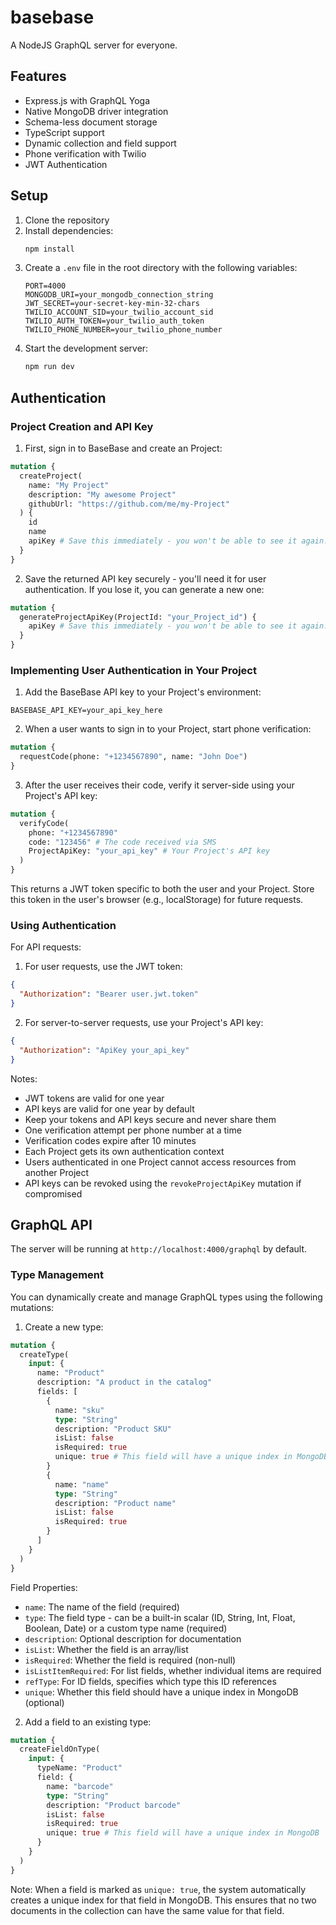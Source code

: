 # basebase

A NodeJS GraphQL server for everyone.

## Features

- Express.js with GraphQL Yoga
- Native MongoDB driver integration
- Schema-less document storage
- TypeScript support
- Dynamic collection and field support
- Phone verification with Twilio
- JWT Authentication

## Setup

1. Clone the repository
2. Install dependencies:
   ```bash
   npm install
   ```
3. Create a `.env` file in the root directory with the following variables:
   ```
   PORT=4000
   MONGODB_URI=your_mongodb_connection_string
   JWT_SECRET=your-secret-key-min-32-chars
   TWILIO_ACCOUNT_SID=your_twilio_account_sid
   TWILIO_AUTH_TOKEN=your_twilio_auth_token
   TWILIO_PHONE_NUMBER=your_twilio_phone_number
   ```
4. Start the development server:
   ```bash
   npm run dev
   ```

## Authentication

### Project Creation and API Key

1. First, sign in to BaseBase and create an Project:

```graphql
mutation {
  createProject(
    name: "My Project"
    description: "My awesome Project"
    githubUrl: "https://github.com/me/my-Project"
  ) {
    id
    name
    apiKey # Save this immediately - you won't be able to see it again!
  }
}
```

2. Save the returned API key securely - you'll need it for user authentication. If you lose it, you can generate a new one:

```graphql
mutation {
  generateProjectApiKey(ProjectId: "your_Project_id") {
    apiKey # Save this immediately - you won't be able to see it again!
  }
}
```

### Implementing User Authentication in Your Project

1. Add the BaseBase API key to your Project's environment:

```env
BASEBASE_API_KEY=your_api_key_here
```

2. When a user wants to sign in to your Project, start phone verification:

```graphql
mutation {
  requestCode(phone: "+1234567890", name: "John Doe")
}
```

3. After the user receives their code, verify it server-side using your Project's API key:

```graphql
mutation {
  verifyCode(
    phone: "+1234567890"
    code: "123456" # The code received via SMS
    ProjectApiKey: "your_api_key" # Your Project's API key
  )
}
```

This returns a JWT token specific to both the user and your Project. Store this token in the user's browser (e.g., localStorage) for future requests.

### Using Authentication

For API requests:

1. For user requests, use the JWT token:

```json
{
  "Authorization": "Bearer user.jwt.token"
}
```

2. For server-to-server requests, use your Project's API key:

```json
{
  "Authorization": "ApiKey your_api_key"
}
```

Notes:

- JWT tokens are valid for one year
- API keys are valid for one year by default
- Keep your tokens and API keys secure and never share them
- One verification attempt per phone number at a time
- Verification codes expire after 10 minutes
- Each Project gets its own authentication context
- Users authenticated in one Project cannot access resources from another Project
- API keys can be revoked using the `revokeProjectApiKey` mutation if compromised

## GraphQL API

The server will be running at `http://localhost:4000/graphql` by default.

### Type Management

You can dynamically create and manage GraphQL types using the following mutations:

1. Create a new type:

```graphql
mutation {
  createType(
    input: {
      name: "Product"
      description: "A product in the catalog"
      fields: [
        {
          name: "sku"
          type: "String"
          description: "Product SKU"
          isList: false
          isRequired: true
          unique: true # This field will have a unique index in MongoDB
        }
        {
          name: "name"
          type: "String"
          description: "Product name"
          isList: false
          isRequired: true
        }
      ]
    }
  )
}
```

Field Properties:

- `name`: The name of the field (required)
- `type`: The field type - can be a built-in scalar (ID, String, Int, Float, Boolean, Date) or a custom type name (required)
- `description`: Optional description for documentation
- `isList`: Whether the field is an array/list
- `isRequired`: Whether the field is required (non-null)
- `isListItemRequired`: For list fields, whether individual items are required
- `refType`: For ID fields, specifies which type this ID references
- `unique`: Whether this field should have a unique index in MongoDB (optional)

2. Add a field to an existing type:

```graphql
mutation {
  createFieldOnType(
    input: {
      typeName: "Product"
      field: {
        name: "barcode"
        type: "String"
        description: "Product barcode"
        isList: false
        isRequired: true
        unique: true # This field will have a unique index in MongoDB
      }
    }
  )
}
```

Note: When a field is marked as `unique: true`, the system automatically creates a unique index for that field in MongoDB. This ensures that no two documents in the collection can have the same value for that field.
